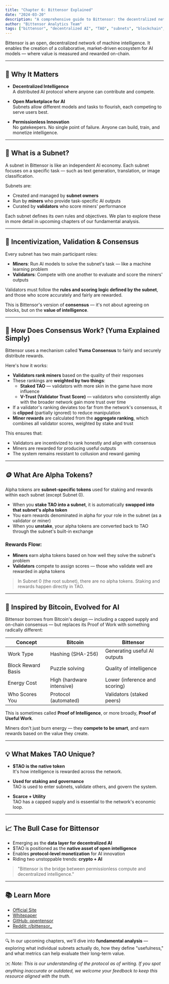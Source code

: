 ```yaml
---
title: "Chapter 6: Bittensor Explained"
date: "2024-03-20"
description: "A comprehensive guide to Bittensor: the decentralized network for machine intelligence. Learn about subnets, TAO tokenomics, consensus mechanisms, and why Bittensor matters for the future of AI."
author: "Bittensor Analytics Team"
tags: ["bittensor", "decentralized AI", "TAO", "subnets", "blockchain", "machine learning", "crypto", "tokenomics", "consensus"]
---
```


Bittensor is an open, decentralized network of machine intelligence. It enables the creation of a collaborative, market-driven ecosystem for AI models — where value is measured and rewarded on-chain.

---

## 🔁 Why It Matters

- **Decentralized Intelligence**  
  A distributed AI protocol where anyone can contribute and compete.

- **Open Marketplace for AI**  
  Subnets allow different models and tasks to flourish, each competing to serve users best.

- **Permissionless Innovation**  
  No gatekeepers. No single point of failure. Anyone can build, train, and monetize intelligence.

---

## 🧩 What is a Subnet?

A subnet in Bittensor is like an independent AI economy. Each subnet focuses on a specific task — such as text generation, translation, or image classification.

Subnets are:
- Created and managed by **subnet owners**
- Run by **miners** who provide task-specific AI outputs
- Curated by **validators** who score miners' performance

Each subnet defines its own rules and objectives. We plan to explore these in more detail in upcoming chapters of our fundamental analysis.

---

## 🧠 Incentivization, Validation & Consensus

Every subnet has two main participant roles:

- **Miners**: Run AI models to solve the subnet's task — like a machine learning problem
- **Validators**: Compete with one another to evaluate and score the miners' outputs

Validators must follow the **rules and scoring logic defined by the subnet**, and those who score accurately and fairly are rewarded.

This is Bittensor's version of **consensus** — it's not about agreeing on blocks, but on the **value of intelligence**.

---

## 🤝 How Does Consensus Work? (Yuma Explained Simply)

Bittensor uses a mechanism called **Yuma Consensus** to fairly and securely distribute rewards.

Here's how it works:

- **Validators rank miners** based on the quality of their responses
- These rankings are **weighted by two things**:
  - **Staked TAO** — validators with more skin in the game have more influence
  - **V-Trust (Validator Trust Score)** — validators who consistently align with the broader network gain more trust over time
- If a validator's ranking deviates too far from the network's consensus, it is **clipped** (partially ignored) to reduce manipulation
- **Miner rewards** are calculated from the **aggregate ranking**, which combines all validator scores, weighted by stake and trust

This ensures that:
- Validators are incentivized to rank honestly and align with consensus
- Miners are rewarded for producing useful outputs
- The system remains resistant to collusion and reward gaming

---

## 🪙 What Are Alpha Tokens?

Alpha tokens are **subnet-specific tokens** used for staking and rewards within each subnet (except Subnet 0).

- When you **stake TAO into a subnet**, it is automatically **swapped into that subnet's alpha token**
- You earn rewards denominated in alpha for your role in the subnet (as a validator or miner)
- When you **unstake**, your alpha tokens are converted back to TAO through the subnet's built-in exchange

### Rewards Flow:

- **Miners** earn alpha tokens based on how well they solve the subnet's problem
- **Validators** compete to assign scores — those who validate well are rewarded in alpha tokens

> In Subnet 0 (the root subnet), there are no alpha tokens. Staking and rewards happen directly in TAO.

---

## 🔄 Inspired by Bitcoin, Evolved for AI

Bittensor borrows from Bitcoin's design — including a capped supply and on-chain consensus — but replaces its Proof of Work with something radically different:

| Concept            | Bitcoin                    | Bittensor                      |
|--------------------|----------------------------|--------------------------------|
| Work Type          | Hashing (SHA-256)          | Generating useful AI outputs  |
| Block Reward Basis | Puzzle solving             | Quality of intelligence        |
| Energy Cost        | High (hardware intensive)  | Lower (inference and scoring) |
| Who Scores You     | Protocol (automated)       | Validators (staked peers)      |

This is sometimes called **Proof of Intelligence**, or more broadly, **Proof of Useful Work**.

Miners don't just burn energy — they **compete to be smart**, and earn rewards based on the value they create.

---

## 💡 What Makes TAO Unique?

- **$TAO is the native token**  
  It's how intelligence is rewarded across the network.

- **Used for staking and governance**  
  TAO is used to enter subnets, validate others, and govern the system.

- **Scarce + Utility**  
  TAO has a capped supply and is essential to the network's economic loop.

---

## 📈 The Bull Case for Bittensor

- Emerging as the **data layer for decentralized AI**
- $TAO is positioned as the **native asset of open intelligence**
- Enables **protocol-level monetization** for AI innovation
- Riding two unstoppable trends: **crypto + AI**

> "Bittensor is the bridge between permissionless compute and decentralized intelligence."

---

## 📚 Learn More

- [Official Site](https://bittensor.com)
- [Whitepaper](https://docs.bittensor.com)
- [GitHub: opentensor](https://github.com/opentensor)
- [Reddit: r/bittensor_](https://www.reddit.com/r/bittensor_/)

---

🔍 In our upcoming chapters, we'll dive into **fundamental analysis** — exploring what individual subnets actually do, how they define "usefulness," and what metrics can help evaluate their long-term value.

✉️ *Note: This is our understanding of the protocol as of writing. If you spot anything inaccurate or outdated, we welcome your feedback to keep this resource aligned with the truth.*

